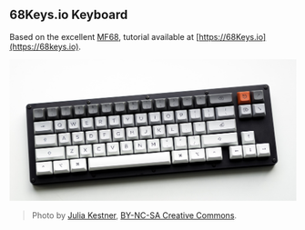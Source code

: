 ## 68Keys.io Keyboard

Based on the excellent [MF68](../mf68), tutorial available at [https://68Keys.io](https://68keys.io).

![68Keys.io Mechanical Keyboard](68Keys.jpg)

> Photo by [Julia Kestner](http://julia-kestner.de/), [BY-NC-SA Creative Commons](https://github.com/sbstjn/68Keys.io/blob/master/LICENSE.md).